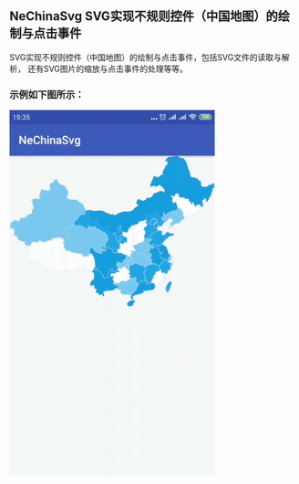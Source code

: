 ## NeChinaSvg SVG实现不规则控件（中国地图）的绘制与点击事件
SVG实现不规则控件（中国地图）的绘制与点击事件，包括SVG文件的读取与解析，
还有SVG图片的缩放与点击事件的处理等等。

### 示例如下图所示：
![image](https://github.com/tianyalu/NeChinaSvg/blob/master/show/show.gif)